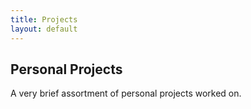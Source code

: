 ```yaml
---
title: Projects
layout: default
---
```


## Personal Projects

A very brief assortment of personal projects worked on.